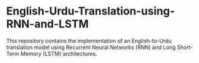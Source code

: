 # English-Urdu-Translation-using-RNN-and-LSTM
This repository contains the implementation of an English-to-Urdu translation model using Recurrent Neural Networks (RNN) and Long Short-Term Memory (LSTM) architectures.
